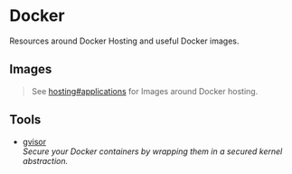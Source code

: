 # Docker
Resources around Docker Hosting and useful Docker images.

## Images
> See [hosting#applications](hosting.md#applications) for Images around Docker hosting.

## Tools
- [gvisor](https://github.com/google/gvisor)  
  *Secure your Docker containers by wrapping them in a secured kernel abstraction.*
  